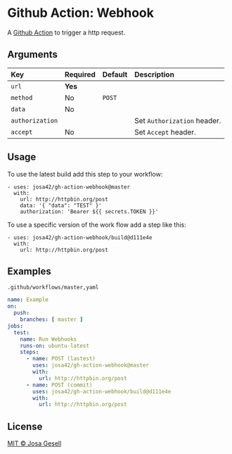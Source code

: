 # Github Action: Webhook

A [Github Action](https://github.com/features/actions) to trigger a http request.

## Arguments

| Key             | Required | Default | Description                           |
|:----------------|:---------|:--------|:--------------------------------------|
| `url`           | **Yes**  |         |                                       |
| `method`        | No       | `POST`  |                                       |
| `data`          | No       |         |                                       |
| `authorization` |          |         | Set `Authorization` header.           |
| `accept`        | No       |         | Set `Accept` header.                  |

## Usage

To use the latest build add this step to your workflow:

```
- uses: josa42/gh-action-webhook@master
  with:
    url: http://httpbin.org/post
    data: '{ "data": "TEST" }'
    authorization: 'Bearer ${{ secrets.TOKEN }}'
```

To use a specific version of the work flow add a step like this:

```
- uses: josa42/gh-action-webhook/build@d111e4e
  with:
    url: http://httpbin.org/post
```

## Examples

`.github/workflows/master,yaml`

```yml
name: Example
on:
  push:
    branches: [ master ]
jobs:
  test:
    name: Run Webhooks
    runs-on: ubuntu-latest
    steps:
      - name: POST (lastest)
        uses: josa42/gh-action-webhook@master
        with:
          url: http://httpbin.org/post
      - name: POST (commit)
        uses: josa42/gh-action-webhook/build@d111e4e
        with:
          url: http://httpbin.org/post
```

## License

[MIT © Josa Gesell](LICENSE)
